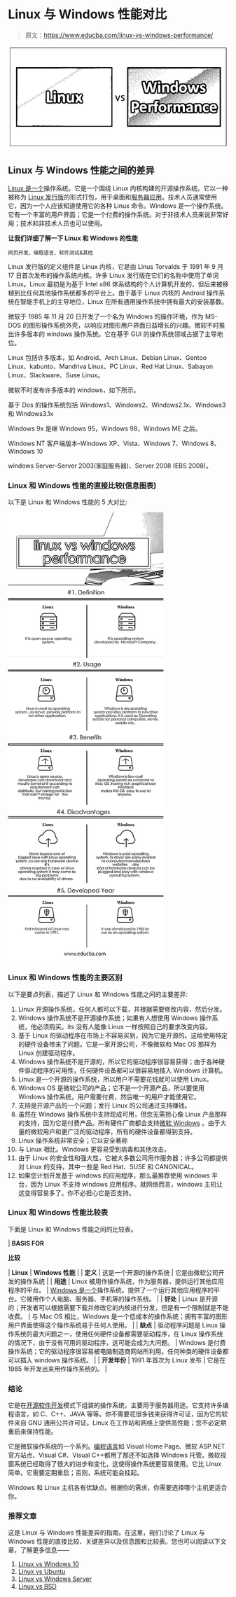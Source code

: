 # Linux 与 Windows 性能对比

> 原文：<https://www.educba.com/linux-vs-windows-performance/>

![Linux vs Windows Performance](img/116367bd5837558be7a0c51c3e12fa2f.png)



## Linux 与 Windows 性能之间的差异

[Linux 是一个](https://www.educba.com/what-is-linux/)操作系统。它是一个围绕 Linux 内核构建的开源操作系统。它以一种被称为 [Linux 发行版](https://www.educba.com/linux-distributions/)的形式打包，用于桌面和[服务器应用](https://www.educba.com/windows-server-interview-questions/)。技术人员通常使用它，因为一个人应该知道使用它的各种 Linux 命令。Windows 是一个操作系统。它有一个丰富的用户界面；它是一个付费的操作系统。对于非技术人员来说非常好用；技术和非技术人员也可以使用。

**让我们详细了解一下 Linux 和 Windows 的性能**

<small>网页开发、编程语言、软件测试&其他</small>

Linux 发行版的定义组件是 Linux 内核，它是由 Linus Torvalds 于 1991 年 9 月 17 日首次发布的操作系统内核。许多 Linux 发行版在它们的名称中使用了单词 Linux。Linux 最初是为基于 Intel x86 体系结构的个人计算机开发的，但后来被移植到比任何其他操作系统都多的平台上。由于基于 Linux 内核的 Android 操作系统在智能手机上的主导地位，Linux 在所有通用操作系统中拥有最大的安装基数。

微软于 1985 年 11 月 20 日开发了一个名为 Windows 的操作环境，作为 MS-DOS 的图形操作系统外壳，以响应对图形用户界面日益增长的兴趣。微软不时推出许多版本的 windows 操作系统。它在基于 GUI 的操作系统领域占据了主导地位。

Linux 包括许多版本，如 Android、Arch Linux、Debian Linux、Gentoo Linux、kabunto、Mandriva Linux、PC Linux、Red Hat Linux、Sabayon Linux、Slackware、Suse Linux。

微软不时发布许多版本的 windows，如下所示。

基于 Dos 的操作系统包括 Windows1、Windows2、Windows2.1x、Windows3 和 Windows3.1x

Windows 9x 是继 Windows 95，Windows 98，Windows ME 之后。

Windows NT 客户端版本–Windows XP、Vista、Windows 7、Windows 8、Windows 10

windows Server–Server 2003(家庭服务器)、Server 2008 (EBS 2008)。

### Linux 和 Windows 性能的直接比较(信息图表)

以下是 Linux 和 Windows 性能的 5 大对比:

![linux vs windows performance Infographics](img/258bb1d01863f23cc42dcfb5aeca4b21.png)



### Linux 和 Windows 性能的主要区别

以下是要点列表，描述了 Linux 和 Windows 性能之间的主要差异:

1.  Linux 开源操作系统，任何人都可以下载，并根据需要修改内容，然后分发。
2.  Windows 操作系统不是开源操作系统；如果有人想使用 Windows 操作系统，他必须购买。its 没有人能像 Linux 一样按照自己的要求改变内容。
3.  基于 Linux 的驱动程序在市场上不容易买到，因为它是开源的。这给使用特定的硬件设备带来了问题。它是一家开源公司，不像微软和 Mac OS 那样为 Linux 创建驱动程序。
4.  Windows 操作系统不是开源的，所以它的驱动程序很容易获得；由于各种硬件驱动程序的可用性，任何硬件设备都可以很容易地插入 Windows 计算机。
5.  Linux 是一个开源的操作系统，所以用户不需要花钱就可以使用 Linux。
6.  Windows OS 是微软公司的产品；它不是一个开源产品，所以要使用 Windows 操作系统，用户需要付费，然后唯一的用户才能使用它。
7.  支持是开源产品的一个问题；发行 Linux 的公司通过支持赚钱。
8.  虽然在 Windows 操作系统中支持现成可用，但您无需担心像 Linux 产品那样的支持，因为它是付费产品。所有硬件厂商都会支持[微软 Windows](https://www.educba.com/introduction-to-windows/) 。由于大量的微软用户和更广泛的驱动程序，所有的硬件设备都得到支持。
9.  Linux 操作系统非常安全；它以安全著称
10.  与 Linux 相比。Windows 更容易受到病毒和其他攻击。
11.  由于 Linux 的安全性和强大性，它被大多数公司用作服务器；许多公司都提供对 Linux 的支持，其中一些是 Red Hat、SUSE 和 CANONICAL。
12.  如果您计划开发基于 windows 的应用程序，那么最推荐使用 windows 平台，因为 Linux 不支持 windows 应用程序。就网络而言，windows 主机让这变得容易多了。你不必担心它是否支持。

### Linux 和 Windows 性能比较表

下面是 Linux 和 Windows 性能之间的比较表。

| **BASIS FOR**

**比较**

 | **Linux** | **Windows 性能** |
| **定义** | 这是一个开源的操作系统 | 它是由微软公司开发的操作系统 |
| **用途** | Linux 被用作操作系统，作为服务器，提供运行其他应用程序的平台。 | [Windows 是一个](https://www.educba.com/what-is-windows/)操作系统，提供了一个运行其他应用程序的平台。它被用作个人电脑、服务器、手机等的操作系统。 |
| **好处** | Linux 是开源的；开发者可以根据需要下载并修改它的内核进行分发，但是有一个限制就是不能收费。 | 与 Mac OS 相比，Windows 是一个低成本的操作系统；拥有丰富的图形用户界面使得这个操作系统易于任何人使用。 |
| **缺点** | 驱动程序问题是 Linux 操作系统的最大问题之一，使用任何硬件设备都需要驱动程序，在 Linux 操作系统的情况下，由于没有可用的驱动程序，这可能会成为大问题。 | Windows 是付费操作系统；它的驱动程序很容易被电脑制造商网站所利用。任何种类的硬件设备都可以插入 windows 操作系统。 |
| **开发年份** | 1991 年首次为 Linux 发布 | 它是在 1985 年开发出来用作操作系统的。 |

### 结论

它是在[开源软件开发](https://www.educba.com/software-development-vs-web-development/)模式下组装的操作系统，主要用于服务器用途。它支持许多编程语言，如 C、C++、JAVA 等等。你不需要花很多钱来获得许可证，因为它的软件来自 GNU 通用公共许可证。Linux 在工作站和网络上提供高性能；您不必定期重启来保持性能。

它是微软操作系统的一个系列。[编程语言](https://www.educba.com/what-is-a-programming-language/)如 Visual Home Page、微软 ASP.NET 官方站点、Visual C#、Visual C++都用了那还不如选择 Windows 托管。微软视窗系统已经取得了很大的进步和变化，这使得操作系统更容易使用。它比 Linux 简单。它需要定期重启；否则，系统可能会挂起。

Windows 和 Linux 主机各有优缺点。根据你的需求，你需要选择哪个主机更适合你。

### 推荐文章

这是 Linux 与 Windows 性能差异的指南。在这里，我们讨论了 Linux 与 Windows 性能的直接比较、关键差异以及信息图和比较表。您也可以阅读以下文章，了解更多信息——

1.  [Linux vs Windows 10](https://www.educba.com/linux-vs-windows-10/)
2.  [Linux vs Ubuntu](https://www.educba.com/linux-vs-ubuntu/)
3.  [Linux vs Windows Server](https://www.educba.com/linux-vs-windows-server/)
4.  [Linux vs BSD](https://www.educba.com/linux-vs-bsd/)





